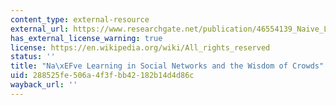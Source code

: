 ```yaml
---
content_type: external-resource
external_url: https://www.researchgate.net/publication/46554139_Naive_Learning_in_Social_Networks_and_the_Wisdom_of_Crowds
has_external_license_warning: true
license: https://en.wikipedia.org/wiki/All_rights_reserved
status: ''
title: "Na\xEFve Learning in Social Networks and the Wisdom of Crowds"
uid: 288525fe-506a-4f3f-bb42-182b14d4d86c
wayback_url: ''
---
```

